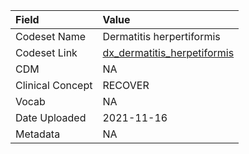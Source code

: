 |Field            |Value                       |
|:----------------|:---------------------------|
|Codeset Name     |Dermatitis herpertiformis   |
|Codeset Link     |[dx_dermatitis_herpetiformis](https://github.com/PEDSnet/Variable-Dictionary/blob/main/conditions/dx_dermatitis_herpetiformis.csv)|
|CDM              |NA                          |
|Clinical Concept |RECOVER                     |
|Vocab            |NA                          |
|Date Uploaded    |2021-11-16                  |
|Metadata         |NA                          |
